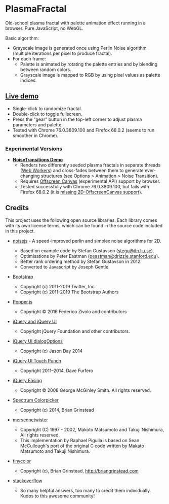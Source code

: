 # PlasmaFractal
Old-school plasma fractal with palette animation effect running in a browser. Pure JavaScript, no WebGL.

Basic algorithm:
- Grayscale image is generated once using Perlin Noise algorithm (multiple iterations per pixel to produce fractal).
- For each frame:
  - Palette is animated by rotating the palette entries and by blending between random colors.
  - Grayscale image is mapped to RGB by using pixel values as palette indices.

## [Live demo](https://zett42.github.io/PlasmaFractal/)
- Single-click to randomize fractal.
- Double-click to toggle fullscreen.
- Press the "gear" button in the top-left corner to adjust plasma parameters and palette.
- Tested with Chrome 76.0.3809.100 and Firefox 68.0.2 (seems to run smoother in Chrome).

### Experimental Versions
- [**NoiseTransitions Demo**](https://zett42.github.io/PlasmaFractal/experimental/NoiseTransition/index.html)
  - Renders two differently seeded plasma fractals in separate threads ([Web Workers](https://developer.mozilla.org/en-US/docs/Web/API/Web_Workers_API/Using_web_workers)) and cross-fades between them to generate ever-changing structures (see Options > Animation > Noise Transition).
  - Requires [Offscreen Canvas](https://developer.mozilla.org/en-US/docs/Web/API/OffscreenCanvas) (experimental API) support by browser.
  - Tested successfully with Chrome 76.0.3809.100, but fails with Firefox 68.0.2 (it is [missing 2D-OffscreenCanvas support](https://bugzilla.mozilla.org/show_bug.cgi?id=801176)). 

## Credits
This project uses the following open source libraries. Each library comes with its own license terms, which can be found in the source code included in this project.

- [noisejs](https://github.com/josephg/noisejs) - A speed-improved perlin and simplex noise algorithms for 2D. 
  - Based on example code by Stefan Gustavson (stegu@itn.liu.se). 
  - Optimisations by Peter Eastman (peastman@drizzle.stanford.edu). 
  - Better rank ordering method by Stefan Gustavson in 2012. 
  - Converted to Javascript by Joseph Gentle. 

- [Bootstrap](https://getbootstrap.com/)
  - Copyright (c) 2011-2019 Twitter, Inc.
  - Copyright (c) 2011-2019 The Bootstrap Authors
  
- [Popper.js](https://popper.js.org/)
  - Copyright © 2016 Federico Zivolo and contributors

- [jQuery and jQuery UI](https://jquery.org/) 
  - Copyright jQuery Foundation and other contributors. 
  
- [jQuery UI dialogOptions](https://github.com/jasonday/jQuery-UI-Dialog-extended)
  - Copyright (c) Jason Day 2014
  
- [jQuery UI Touch Punch](http://touchpunch.furf.com/)
  - Copyright 2011–2014, Dave Furfero

- [jQuery Easing](http://gsgd.co.uk/sandbox/jquery/easing/)
  - Copyright © 2008 George McGinley Smith. All rights reserved.

- [Spectrum Colorpicker](http://briangrinstead.com)
  - Copyright (c) 2014, Brian Grinstead 

- [mersennetwister](https://github.com/pigulla/mersennetwister)
  - Copyright (C) 1997 - 2002, Makoto Matsumoto and Takuji Nishimura, All rights reserved.
  - This implementation by Raphael Pigulla is based on Sean McCullough's port of the original C code written by Makato Matsumoto and Takuji Nishimura.
  
- [tinycolor](https://github.com/bgrins/TinyColor)
  - Copyright (c), Brian Grinstead, http://briangrinstead.com

- [stackoverflow](https://stackoverflow.com)
  - So many helpful answers, too many to credit them individually. Kudos to this awesome community!